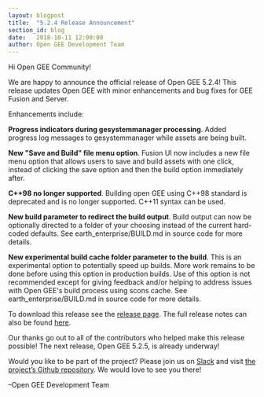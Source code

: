 ```yaml
---
layout: blogpost
title:  "5.2.4 Release Announcement"
section_id: blog
date:   2018-10-11 12:00:00
author: Open GEE Development Team
---
```


Hi Open GEE Community!
 
We are happy to announce the official release of Open GEE 5.2.4!  This release updates Open GEE with minor enhancements and bug fixes for GEE Fusion and Server.
 
Enhancements include:

**Progress indicators during gesystemmanager processing**. Added progress log messages to gesystemmanager while assets are being built.

**New "Save and Build" file menu option**. Fusion UI now includes a new file menu option that allows users to save and build assets with one click, instead of clicking the save option and then the build option immediately after.

**C++98 no longer supported**. Building open GEE using C++98 standard is deprecated and is no longer supported. C++11 syntax can be used.

**New build parameter to redirect the build output**. Build output can now be optionally directed to a folder of your choosing instead of the current hard-coded defaults. See earth_enterprise/BUILD.md in source code for more details.

**New experimental build cache folder parameter to the build**. This is an experimental option to potentially speed up builds. More work remains to be done before using this option in production builds. Use of this option is not recommended except for giving feedback and/or helping to address issues with Open GEE's build process using scons cache. See earth_enterprise/BUILD.md in source code for more details.

To download this release see the [release page](https://github.com/google/earthenterprise/releases/tag/5.2.4-4.final). The full release notes can also be found [here](http://www.opengee.org/geedocs/answer/7160004.html).
 
Our thanks go out to all of the contributors who helped make this release possible! The next release, Open GEE 5.2.5, is already underway!
 
Would you like to be part of the project? Please join us on [Slack](http://slack.opengee.org/) and visit [the project’s Github repository](https://github.com/google/earthenterprise). We would love to see you there!
 
–Open GEE Development Team